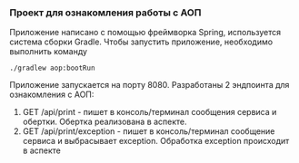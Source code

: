 ### Проект для ознакомления работы с АОП

Приложение написано с помощью фреймворка Spring, используется система сборки
Gradle. Чтобы запустить приложение, необходимо выполнить команду 
```
./gradlew aop:bootRun
```

Приложение запускается на порту 8080. 
Разработаны 2 эндпоинта для ознакомления с АОП:

1. GET /api/print - пишет в консоль/терминал сообщения сервиса и обертки. Обертка реализована в аспекте.
2. GET /api/print/exception - пишет в консоль/терминал сообщение сервиса и выбрасывает exception. Обработка exception происходит в аспекте